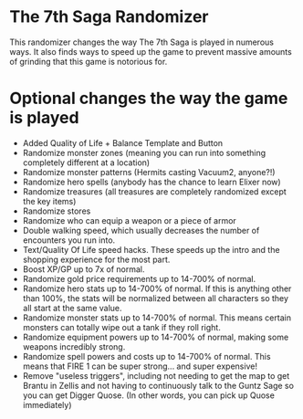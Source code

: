 # The 7th Saga Randomizer
This randomizer changes the way The 7th Saga is played in numerous ways.  It also finds ways to speed up the game to prevent massive amounts of grinding that this game is notorious for.

# Optional changes the way the game is played
- Added Quality of Life + Balance Template and Button
- Randomize monster zones (meaning you can run into something completely different at a location)
- Randomize monster patterns (Hermits casting Vacuum2, anyone?!)
- Randomize hero spells (anybody has the chance to learn Elixer now)
- Randomize treasures (all treasures are completely randomized except the key items)
- Randomize stores
- Randomize who can equip a weapon or a piece of armor
- Double walking speed, which usually decreases the number of encounters you run into.
- Text/Quality Of Life speed hacks.  These speeds up the intro and the shopping experience for the most part.
- Boost XP/GP up to 7x of normal.
- Randomize gold price requirements up to 14-700% of normal.
- Randomize hero stats up to 14-700% of normal.  If this is anything other than 100%, the stats will be normalized between all characters so they all start at the same value.
- Randomize monster stats up to 14-700% of normal.  This means certain monsters can totally wipe out a tank if they roll right.
- Randomize equipment powers up to 14-700% of normal, making some weapons incredibly strong.
- Randomize spell powers and costs up to 14-700% of normal.  This means that FIRE 1 can be super strong... and super expensive!
- Remove "useless triggers", including not needing to get the map to get Brantu in Zellis and not having to continuously talk to the Guntz Sage so you can get Digger Quose.  (In other words, you can pick up Quose immediately)
